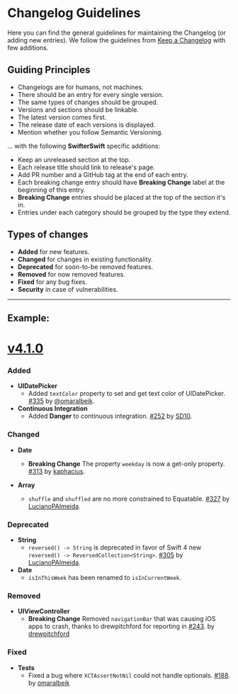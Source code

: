 # Changelog Guidelines

Here you can find the general guidelines for maintaining the Changelog (or adding new entries). We follow the guidelines from [Keep a Changelog](http://keepachangelog.com/en/1.0.0/) with few additions.

## Guiding Principles

- Changelogs are for humans, not machines.
- There should be an entry for every single version.
- The same types of changes should be grouped.
- Versions and sections should be linkable.
- The latest version comes first.
- The release date of each versions is displayed.
- Mention whether you follow Semantic Versioning.

... with the following **SwifterSwift** specific additions:
- Keep an unreleased section at the top.
- Each release title should link to release's page.
- Add PR number and a GitHub tag at the end of each entry.
- Each breaking change entry should have **Breaking Change** label at the beginning of this entry.
- **Breaking Change** entries should be placed at the top of the section it's in.
- Entries under each category should be grouped by the type they extend.

## Types of changes
- **Added** for new features.
- **Changed** for changes in existing functionality.
- **Deprecated** for soon-to-be removed features.
- **Removed** for now removed features.
- **Fixed** for any bug fixes.
- **Security** in case of vulnerabilities.

---

## Example:

# [v4.1.0](https://github.com/SwifterSwift/SwifterSwift/releases/tag/4.1.0)

### Added

- **UIDatePicker**
    - Added `textColor` property to set and get text color of UIDatePicker. [#335](https://github.com/SwifterSwift/SwifterSwift/pull/335) by [@omaralbeik](https://github.com/omaralbeik).
- **Continuous Integration**
    - Added **Danger** to continuous integration. [#252](https://github.com/SwifterSwift/SwifterSwift/pull/252) by [SD10](https://github.com/SD10).


### Changed

- **Date**
    - **Breaking Change**  The property `weekday` is now a get-only property. [#313](https://github.com/SwifterSwift/SwifterSwift/pull/313) by [kaphacius](https://github.com/kaphacius).

- **Array**
    - `shuffle` and `shuffled` are no more constrained to Equatable. [#327](https://github.com/SwifterSwift/SwifterSwift/pull/327) by [LucianoPAlmeida](https://github.com/LucianoPAlmeida).


### Deprecated

- **String**
    - `reversed() -> String` is deprecated in favor of Swift 4 new `reversed() -> ReversedCollection<String>`. [#305](https://github.com/SwifterSwift/SwifterSwift/pull/305) by [LucianoPAlmeida](https://github.com/LucianoPAlmeida).
- **Date**
    - `isInThisWeek` has been renamed to `isInCurrentWeek`.


### Removed

- **UIViewController**
    - **Breaking Change** Removed `navigationBar` that was causing iOS apps to crash, thanks to drewpitchford for reporting in [#243](https://github.com/SwifterSwift/SwifterSwift/issues/243). by [drewpitchford](https://github.com/drewpitchford)


### Fixed

- **Tests**
    - Fixed a bug where `XCTAssertNotNil` could not handle optionals. [#188](https://github.com/SwifterSwift/SwifterSwift/pull/188). by [omaralbeik](https://github.com/omaralbeik)
